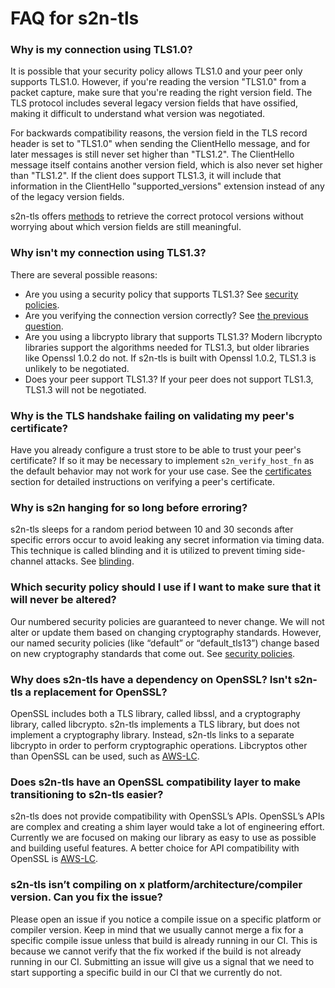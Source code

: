 # FAQ for s2n-tls

### Why is my connection using TLS1.0?
It is possible that your security policy allows TLS1.0 and your peer only
supports TLS1.0. However, if you're reading the version "TLS1.0" from a packet
capture, make sure that you're reading the right version field. The TLS protocol
includes several legacy version fields that have ossified, making it difficult
to understand what version was negotiated.

For backwards compatibility reasons, the version field in the TLS record header
is set to "TLS1.0" when sending the ClientHello message, and for later messages
is still never set higher than "TLS1.2".
The ClientHello message itself contains another version field, which is also never set
higher than "TLS1.2".
If the client does support TLS1.3, it will include that information in the ClientHello
"supported_versions" extension instead of any of the legacy version fields.

s2n-tls offers [methods](USAGE-GUIDE/#protocol-version) to retrieve the correct
protocol versions without worrying about which version fields are still meaningful.

### Why isn't my connection using TLS1.3?
There are several possible reasons:
* Are you using a security policy that supports TLS1.3? See [security policies](USAGE-GUIDE.md/#security-policies).
* Are you verifying the connection version correctly? See [the previous question](FAQ.md#why-is-my-connection-using-tls10).
* Are you using a libcrypto library that supports TLS1.3? Modern libcrypto libraries support the algorithms needed for TLS1.3, but older libraries like Openssl 1.0.2 do not. If s2n-tls is built with Openssl 1.0.2, TLS1.3 is unlikely to be negotiated. 
* Does your peer support TLS1.3? If your peer does not support TLS1.3, TLS1.3 will not be negotiated.

### Why is the TLS handshake failing on validating my peer's certificate?
Have you already configure a trust store to be able to trust your peer's certificate? If so it may be necessary to implement `s2n_verify_host_fn` as the default behavior may not work for your use case. See the [certificates](USAGE-GUIDE.md/#certificates-and-authentication) section for detailed instructions on verifying a peer's certificate.

### Why is s2n hanging for so long before erroring?
s2n-tls sleeps for a random period between 10 and 30 seconds after specific errors occur to avoid leaking any secret information via timing data. This technique is called blinding and it is utilized to prevent timing side-channel attacks. See [blinding](USAGE-GUIDE.md/#blinding).

### Which security policy should I use if I want to make sure that it will never be altered?
Our numbered security policies are guaranteed to never change. We will not alter or update them based on changing cryptography standards. However, our named security policies (like “default” or “default_tls13”) change based on new cryptography standards that come out. See [security policies](USAGE-GUIDE.md/#security-policies).

### Why does s2n-tls have a dependency on OpenSSL? Isn't s2n-tls a replacement for OpenSSL?
OpenSSL includes both a TLS library, called libssl, and a cryptography library, called libcrypto. s2n-tls implements a TLS library, but does not implement a cryptography library. Instead, s2n-tls links to a separate libcrypto in order to perform cryptographic operations. Libcryptos other than OpenSSL can be used, such as [AWS-LC](https://github.com/aws/aws-lc).

### Does s2n-tls have an OpenSSL compatibility layer to make transitioning to s2n-tls easier? 
s2n-tls does not provide compatibility with OpenSSL’s APIs. OpenSSL’s APIs are complex and creating a shim layer would take a lot of engineering effort. Currently we are focused on making our library as easy to use as possible and building useful features. A better choice for API compatibility with OpenSSL is [AWS-LC](https://github.com/aws/aws-lc).

### s2n-tls isn’t compiling on x platform/architecture/compiler version. Can you fix the issue?
Please open an issue if you notice a compile issue on a specific platform or compiler version. Keep in mind that we usually cannot merge a fix for a specific compile issue unless that build is already running in our CI. This is because we cannot verify that the fix worked if the build is not already running in our CI. Submitting an issue will give us a signal that we need to start supporting a specific build in our CI that we currently do not.
